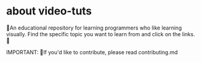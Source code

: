 # about video-tuts
🌟An educational repository for learning programmers who like learning visually. Find the specific topic you want to learn from and click on the links.🌟



IMPORTANT:
🚨If you'd like to contribute, please read contributing.md 
